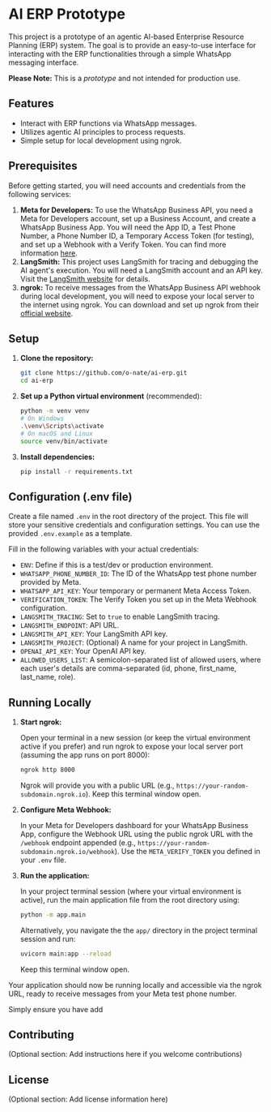 # AI ERP Prototype

This project is a prototype of an agentic AI-based Enterprise Resource Planning (ERP) system. The goal is to provide an easy-to-use interface for interacting with the ERP functionalities through a simple WhatsApp messaging interface.

**Please Note:** This is a *prototype* and not intended for production use.

## Features

*   Interact with ERP functions via WhatsApp messages.
*   Utilizes agentic AI principles to process requests.
*   Simple setup for local development using ngrok.

## Prerequisites

Before getting started, you will need accounts and credentials from the following services:

1.  **Meta for Developers:** To use the WhatsApp Business API, you need a Meta for Developers account, set up a Business Account, and create a WhatsApp Business App. You will need the App ID, a Test Phone Number, a Phone Number ID, a Temporary Access Token (for testing), and set up a Webhook with a Verify Token. You can find more information [here](https://developers.facebook.com/docs/whatsapp/guides/get-started).
2.  **LangSmith:** This project uses LangSmith for tracing and debugging the AI agent's execution. You will need a LangSmith account and an API key. Visit the [LangSmith website](https://www.langchain.com/langsmith) for details.
3.  **ngrok:** To receive messages from the WhatsApp Business API webhook during local development, you will need to expose your local server to the internet using ngrok. You can download and set up ngrok from their [official website](https://ngrok.com/download).

## Setup

1.  **Clone the repository:**

    ```bash
    git clone https://github.com/o-nate/ai-erp.git
    cd ai-erp
    ```
2.  **Set up a Python virtual environment** (recommended):

    ```bash
    python -m venv venv
    # On Windows
    .\venv\Scripts\activate
    # On macOS and Linux
    source venv/bin/activate
    ```
3.  **Install dependencies:**

    ```bash
    pip install -r requirements.txt
    ```

## Configuration (.env file)

Create a file named `.env` in the root directory of the project. This file will store your sensitive credentials and configuration settings. You can use the provided `.env.example` as a template.

Fill in the following variables with your actual credentials:

*   `ENV`: Define if this is a test/dev or production environment.
*   `WHATSAPP_PHONE_NUMBER_ID`: The ID of the WhatsApp test phone number provided by Meta.
*   `WHATSAPP_API_KEY`: Your temporary or permanent Meta Access Token.
*   `VERIFICATION_TOKEN`: The Verify Token you set up in the Meta Webhook configuration.
*   `LANGSMITH_TRACING`: Set to `true` to enable LangSmith tracing.
*   `LANGSMITH_ENDPOINT`: API URL.
*   `LANGSMITH_API_KEY`: Your LangSmith API key.
*   `LANGSMITH_PROJECT`: (Optional) A name for your project in LangSmith.
*   `OPENAI_API_KEY`: Your OpenAI API key.
*   `ALLOWED_USERS_LIST`: A semicolon-separated list of allowed users, where each user's details are comma-separated (id, phone, first_name, last_name, role).

## Running Locally

1.  **Start ngrok:**

    Open your terminal in a new session (or keep the virtual environment active if you prefer) and run ngrok to expose your local server port (assuming the app runs on port 8000):

    ```bash
    ngrok http 8000
    ```

    Ngrok will provide you with a public URL (e.g., `https://your-random-subdomain.ngrok.io`). Keep this terminal window open.

2.  **Configure Meta Webhook:**

    In your Meta for Developers dashboard for your WhatsApp Business App, configure the Webhook URL using the public ngrok URL with the `/webhook` endpoint appended (e.g., `https://your-random-subdomain.ngrok.io/webhook`). Use the `META_VERIFY_TOKEN` you defined in your `.env` file.

3.  **Run the application:**

    In your project terminal session (where your virtual environment is active), run the main application file from the root directory using:
    ```bash
    python -m app.main
    ```
    
    Alternatively, you navigate the the `app/` directory in the project terminal session and run: 
    ```bash
    uvicorn main:app --reload
    ```
    Keep this terminal window open.

Your application should now be running locally and accessible via the ngrok URL, ready to receive messages from your Meta test phone number.

Simply ensure you have add

## Contributing

(Optional section: Add instructions here if you welcome contributions)

## License

(Optional section: Add license information here)
